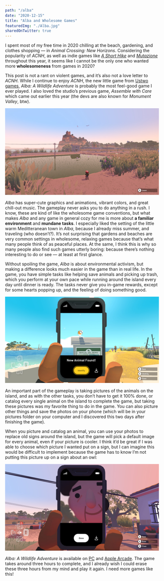 ```yaml
---
path: "/alba"
date: "2020-12-15"
title: "Alba and Wholesome Games"
featuredImg: "./Alba.jpg"
sharedOnTwitter: true
---
```


I spent most of my free time in 2020 chilling at the beach, gardening, and clothes shopping — in *Animal Crossing: New Horizons*. Considering the popularity of *ACNH*, as well as indie games like [*A Short Hike*](https://ashorthike.com/) and [*Mutazione*](https://mutazionegame.com/) throughout this year, it seems like I cannot be the only one who wanted more **wholesomeness** from games in 2020?

This post is not a rant on violent games, and it’s also not a love letter to *ACNH*. While I continue to enjoy *ACNH*, the new little game from [Ustwo games](https://www.ustwogames.co.uk/), *Alba: A Wildlife Adventure* is probably the most feel-good game I ever played. I also loved the studio’s previous game, *Assemble with Care* which came out earlier this year (the devs are also known for *Monument Valley*, btw).

![Alba: A Wildlife Adventure](./Alba.jpg)

*Alba* has super-cute graphics and animations, vibrant colors, and great chill-out music. The gameplay never asks you to do anything in a rush. I know, these are kind of like the wholesome game conventions, but what makes *Alba* and any game in general cozy for me is more about **a familiar environment** and **mundane tasks**. I especially liked the setting of the little warm Meditteranean town in *Alba*, because I already miss summer, and traveling (who doesn’t?). It’s not surprising that gardens and beaches are very common settings in wholesome, relaxing games because that’s what many people think of as peaceful places. At the same, I think this is why so many people also find such games utterly boring: because there’s nothing interesting to do or see — at least at first glance.

Without spoiling the game, *Alba* is about environmental activism, but making a difference looks much easier in the game than in real life. In the game, you have simple tasks like helping save animals and picking up trash, which you perform at your own pace while running around the island every day until dinner is ready. The tasks never give you in-game rewards, except for some hearts popping up, and the feeling of doing something good.

![A picture of an owl in the game](./owl.jpg)

An important part of the gameplay is taking pictures of the animals on the island, and as with the other tasks, you don’t have to get it 100% done, or catalog every single animal on the island to complete the game, but taking these pictures was my favorite thing to do in the game. You can also picture other things and save the photos on your phone (which will be in your pictures folder on your computer and I discovered this two days after finishing the game). 

When you picture and catalog an animal, you can use your photos to replace old signs around the island, but the game will pick a default image for every animal, even if your picture is cooler. I think it’d be great if I was able to choose which picture I wanted put on a sign, but I can imagine this would be difficult to implement because the game has to know I’m not putting this picture up on a sign about an owl:

![You can basically make a picture of anything](./not_an_owl.jpg)

*Alba: A Wildlife Adventure* is available on [PC](https://store.steampowered.com/app/1337010/Alba_A_Wildlife_Adventure/) and [Apple Arcade](https://apps.apple.com/app/alba-a-wildlife-adventure/id1528014682). The game takes around three hours to complete, and I already wish I could erase these three hours from my mind and play it again. I need more games like this!
